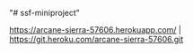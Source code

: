 "# ssf-miniproject" 

https://arcane-sierra-57606.herokuapp.com/ | https://git.heroku.com/arcane-sierra-57606.git